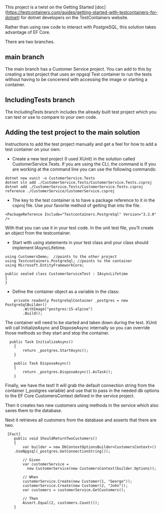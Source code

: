 This project is a twist on the Getting Started [doc] (https://testcontainers.com/guides/getting-started-with-testcontainers-for-dotnet) for dotnet developers on the TestContainers website.

Rather than using raw code to interact with PostgreSQL, this solution takes advantage of EF Core.

There are two branches.

## main branch ##
The main branch has a Customer Service project. You can add to this by creating a test project that uses an npgsql Test container to run the tests without having to be concerend with accessing the image or starting a container.

## IncludingTests branch ##
The IncludingTests branch includes the already built test project which you can test or use to compare to your own code.

## Adding the test project to the main solution ##
Instructions to add the test project manually and get a feel for how to add a test container on your own:

* Create a new test project (I used XUnit) in the solution called CustomerService.Tests. If you are using the CLI, the command is
If you are working at the command line you can use the following commands:

```
dotnet new xunit -o CustomerService.Tests
dotnet sln add ./CustomerService.Tests/CustomerService.Tests.csproj  
dotnet add ./CustomerService.Tests/CustomerService.Tests.csproj reference ./CustomerService/CustomerService.csproj
```

* The key to the test container is to have a package reference to it in the csproj file. Use your favorite method of getting that into the file.

```
<PackageReference Include="Testcontainers.PostgreSql" Version="3.3.0" />
```
With that you can use it in your test code. In the unit test file, you'll create an object from the testcontainer.

* Start with using statements in your test class and your class should implement IAsyncLifetime.

```
using CustomersDemo;  //points to the other project
using Testcontainers.PostgreSql; //points to the container
using Microsoft.EntityFrameworkCore;

public sealed class CustomerServiceTest : IAsyncLifetime
{
}

```

* Define the container object as a variable in the class:

```
    private readonly PostgreSqlContainer _postgres = new PostgreSqlBuilder()
        .WithImage("postgres:15-alpine")
        .Build();

```

The container will need to be started and taken down during the test. XUnit will call InitializeAsync and DisposeAsync internally so you can override those methods so they start and stop the container.

```
  public Task InitializeAsync()
    {
        return _postgres.StartAsync();
    }

    public Task DisposeAsync()
    {
        return _postgres.DisposeAsync().AsTask();
    }
```

Finally, we have the test! It will grab the default connection string from the container (_postgres variable) and use that to pass in the needed db options to the EF Core CustomersContext defined in the service project.

Then it creates two new customers using methods in the service which also saves them to the database.

Next it retrieves all customers from the database and asserts that there are two.

```
 [Fact]
    public void ShouldReturnTwoCustomers()
    {
        var builder = new DbContextOptionsBuilder<CustomersContext>()
    .UseNpgsql(_postgres.GetConnectionString());

        // Given
        var customerService = 
          new CustomerService(new CustomersContext(builder.Options));

        // When
        customerService.Create(new Customer(1, "George"));
        customerService.Create(new Customer(2, "John"));
        var customers = customerService.GetCustomers();

        // Then
        Assert.Equal(2, customers.Count());
    }
```
